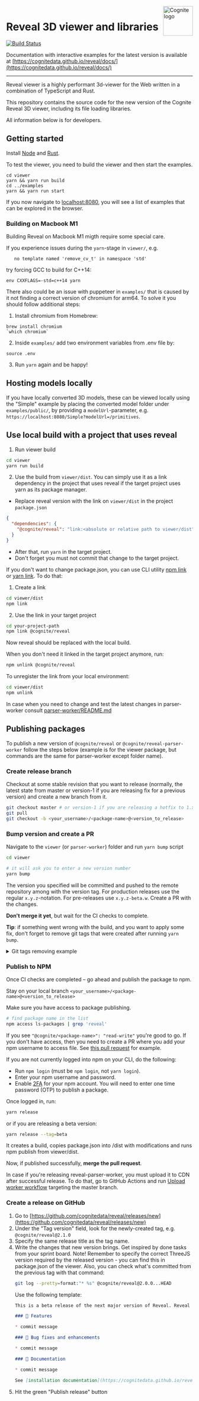 <a href="https://cognite.com/">
    <img src="./cognite_logo.png" alt="Cognite logo" title="Cognite" align="right" height="80" />
</a>

# Reveal 3D viewer and libraries

[![Build Status](https://github.com/cognitedata/reveal/actions/workflows/ci.yml/badge.svg
)](https://github.com/cognitedata/reveal/actions/workflows/ci.yml)

Documentation with interactive examples for the latest version is available at [https://cognitedata.github.io/reveal/docs/](https://cognitedata.github.io/reveal/docs/)

---

Reveal viewer is a highly performant 3d-viewer for the Web written in a combination of TypeScript and Rust.

This repository contains the source code for the new version of the Cognite Reveal 3D viewer,
including its file loading libraries.

All information below is for developers.

## Getting started

Install [Node](https://nodejs.org/en/download/) and [Rust](https://doc.rust-lang.org/cargo/getting-started/installation.html).

To test the viewer, you need to build the viewer and then start the examples. 

```
cd viewer
yarn && yarn run build
cd ../examples
yarn && yarn run start
```

If you now navigate to [localhost:8080](https://localhost:8080), you will see a list of examples
that can be explored in the browser.

### Building on Macbook M1

Building Reveal on Macbook M1 migth require some special care.

If you experience issues during the `yarn`-stage in `viewer/`, e.g.
```
   no template named 'remove_cv_t' in namespace 'std'
```
try forcing GCC to build for C++14:

`env CXXFLAGS=-std=c++14 yarn`

There also could be an issue with puppeteer in `examples/` that is caused by it not finding a correct version of chromium for arm64. To solve it you should follow additional steps:

1. Install chromium from Homebrew: 
```
brew install chromium
`which chromium`
```

2. Inside `examples/` add two environment variables from .env file by: 
```
source .env
```
3. Run `yarn` again and be happy!
## Hosting models locally

If you have locally converted 3D models, these can be viewed locally using the "Simple" example by
placing the converted model folder under `examples/public/`, by providing a `modelUrl`-parameter, e.g.
`https://localhost:8080/Simple?modelUrl=/primitives`.

## Use local build with a project that uses reveal

1. Run viewer build

```bash
cd viewer
yarn run build
```

2. Use the build from `viewer/dist`. 
You can simply use it as a link dependency in the project that uses reveal if 
the target project uses yarn as its package manager.

  * Replace reveal version with the link on `viewer/dist` in the project `package.json`
```json
{
  "dependencies": {
    "@cognite/reveal": "link:<absolute or relative path to viewer/dist"
  }
}
```
  * After that, run `yarn` in the target project.
  * Don't forget you must not commit that change to the target project.
    
If you don't want to change package.json, you can use CLI utility [npm link](https://docs.npmjs.com/cli/link)
or [yarn link](https://classic.yarnpkg.com/en/docs/cli/link/). To do that:

1. Create a link

```bash
cd viewer/dist
npm link
``` 

2. Use the link in your target project

```bash
cd your-project-path
npm link @cognite/reveal
```

Now reveal should be replaced with the local build. 

When you don't need it linked in the target project anymore, run:

```bash
npm unlink @cognite/reveal
```

To unregister the link from your local environment:

```bash
cd viewer/dist
npm unlink
```

In case when you need to change and test the latest changes in parser-worker
consult [parser-worker/README.md](parser-worker/README.md)

## Publishing packages

To publish a new version of `@cognite/reveal` or `@cognite/reveal-parser-worker` follow the steps below
(example is for the viewer package, but commands are the same for parser-worker except folder name).

### Create release branch

Checkout at some stable revision that you want to release (normally, the latest state from master or
version-1 if you are releasing fix for a previous version) and create a new branch from it. 

```bash
git checkout master # or version-1 if you are releasing a hotfix to 1.x.x
git pull
git checkout -b <your_username>/<package-name>@<version_to_release>
```

### Bump version and create a PR

Navigate to the `viewer` (or `parser-worker`) folder and run `yarn bump` script 

```bash
cd viewer

# it will ask you to enter a new version number
yarn bump
```

The version you specified will be committed and pushed to the remote repository among with the version tag. For production releases use the regular `x.y.z`-notation. For pre-releases use
`x.y.z-beta.w`. Create a PR with the changes.

**Don't merge it yet**, but wait for the CI checks to complete.

**Tip**: if something went wrong with the build, and you want to apply some fix, 
don't forget to remove git tags that were created after running `yarn bump`. 

<details>
  <summary>Git tags removing example</summary>

  ```bash
  git push --delete origin @cognite/reveal-parser-worker@1.1.1
  git tag -d @cognite/reveal-parser-worker@1.1.1
  ```
</details>

### Publish to NPM

Once CI checks are completed – go ahead and publish the package to npm.

Stay on your local branch `<your_username>/<package-name>@<version_to_release>`

Make sure you have access to package publishing.

```bash
# find package name in the list 
npm access ls-packages | grep 'reveal'
``` 

If you see `"@cognite/<package-name>": "read-write"` you're good to go. 
If you don't have access, then you need to create a PR where you add your npm username to access file. See [this pull request](https://github.com/cognitedata/terraform-npm/pull/14/files) for example.

If you are not currently logged into npm on your CLI, do the following:
* Run `npm login` (must be `npm login`, not `yarn login`).
* Enter your npm username and password.
* Enable [2FA](https://docs.npmjs.com/configuring-two-factor-authentication) for your npm account. 
    You will need to enter one time password (OTP) to publish a package.

Once logged in, run:

```bash
yarn release
```

or if you are releasing a beta version:

```bash
yarn release --tag=beta
```

It creates a build, copies package.json into /dist with modifications and runs npm publish from viewer/dist.

Now, if published successfully, **merge the pull request**.

In case if you're releasing reveal-parser-worker, you must upload it to CDN after successful release. 
To do that, go to GitHub Actions and run [Upload worker workflow](https://github.com/cognitedata/reveal/actions/workflows/upload-worker.yml)
targeting the master branch.

### Create a release on GitHub

1. Go to [https://github.com/cognitedata/reveal/releases/new](https://github.com/cognitedata/reveal/releases/new)
1. Under the "Tag version" field, look for the newly-created tag, e.g. `@cognite/reveal@2.1.0`
1. Specify the same release title as the tag name.
1. Write the changes that new version brings. Get inspired by done tasks from your sprint board. Note! 
   Remember to specify the correct ThreeJS version required by the released version - you can find this in package.json 
   of the viewer.
Also, you can check what's committed from the previous tag with that command:
   ```bash
   git log --pretty=format:"* %s" @cognite/reveal@2.0.0...HEAD
   ```
   Use the following template:
   ```md
   This is a beta release of the next major version of Reveal. Reveal 2.0 comes with ThreeJS embedded so you do not have this as a dependency in your project. If you still want to have it as a direct dependency, it must match the version used by Reveal (r<version>). You can also use three.js version exported by Reveal as `import { THREE } from '@cognite/reveal`.

   ### 🚀 Features
   
   * commit message
   
   ### 🐞 Bug fixes and enhancements
   
   * commit message
   
   ### 📖 Documentation
   
   * commit message

   See [installation documentation](https://cognitedata.github.io/reveal-docs/docs/installation) for details about installing Reveal.
   ```
1. Hit the green "Publish release" button
